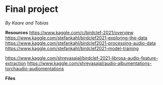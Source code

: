 # Final project
_By Kaare and Tobias_

**Resources**
https://www.kaggle.com/c/birdclef-2021/overview
https://www.kaggle.com/stefankahl/birdclef2021-exploring-the-data
https://www.kaggle.com/stefankahl/birdclef2021-processing-audio-data
https://www.kaggle.com/stefankahl/birdclef2021-model-training

https://www.kaggle.com/shreyasajal/birdclef-2021-librosa-audio-feature-extraction
https://www.kaggle.com/shreyasajal/audio-albumentations-torchaudio-audiomentations

**Files**
